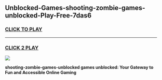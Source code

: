 
## Unblocked-Games-shooting-zombie-games-unblocked-Play-Free-7das6
<h3>
<a href="https://premium76.site?title=shooting-zombie-games-unblocked&ref=15A">CLICK TO PLAY</a></h3>
<hr>

<h3>
<a href="https://premium76.site?title=shooting-zombie-games-unblocked&ref=15A">CLICK 2 PLAY</a>
  
</h3>

<a href="https://premium76.site?title=shooting-zombie-games-unblocked&ref=15A"><img src="https://clearcache.store/games.png"></a>


**shooting-zombie-games-unblocked games unblocked: Your Gateway to Fun and Accessible Online Gaming**
